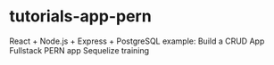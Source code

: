 # tutorials-app-pern
React + Node.js + Express + PostgreSQL example: Build a CRUD App
Fullstack PERN app
Sequelize training
